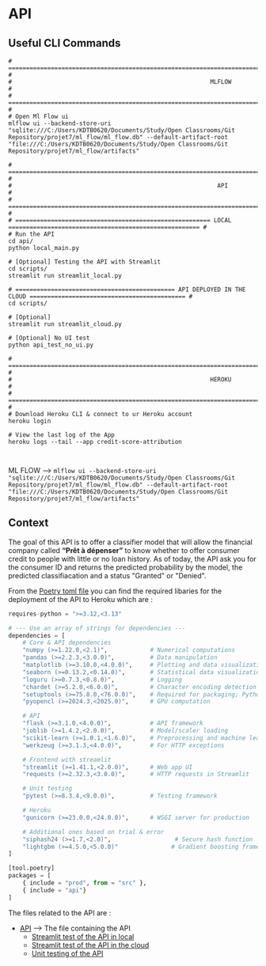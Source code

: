 # API 

## Useful CLI Commands 

```shell
# ==================================================================================================================== #
#                                                        MLFLOW                                                        #
# ==================================================================================================================== #
# Open Ml Flow ui
mlflow ui --backend-store-uri "sqlite:///C:/Users/KDTB0620/Documents/Study/Open Classrooms/Git Repository/projet7/ml_flow/ml_flow.db" --default-artifact-root "file:///C:/Users/KDTB0620/Documents/Study/Open Classrooms/Git Repository/projet7/ml_flow/artifacts"

# ==================================================================================================================== #
#                                                          API                                                         #
# ==================================================================================================================== #
# ======================================================= LOCAL ====================================================== #
# Run the API
cd api/
python local_main.py

# [Optional] Testing the API with Streamlit 
cd scripts/
streamlit run streamlit_local.py

# ============================================= API DEPLOYED IN THE CLOUD ============================================ #
cd scripts/

# [Optional]
streamlit run streamlit_cloud.py

# [Optional] No UI test 
python api_test_no_ui.py

# ==================================================================================================================== #
#                                                        HEROKU                                                        #
# ==================================================================================================================== #
# Download Heroku CLI & connect to ur Heroku account 
heroku login 

# View the last log of the App 
heroku logs --tail --app credit-score-attribution



```


ML FLOW &xrarr; `mlflow ui --backend-store-uri "sqlite:///C:/Users/KDTB0620/Documents/Study/Open Classrooms/Git Repository/projet7/ml_flow/ml_flow.db" --default-artifact-root "file:///C:/Users/KDTB0620/Documents/Study/Open Classrooms/Git Repository/projet7/ml_flow/artifacts"`

## Context 

The goal of this API is to offer a classifier model that will allow the financial company called **“Prêt à dépenser”** to know whether to offer consumer credit to people with little or no loan history. As of today, the API ask you for the consumer ID and returns the predicted probability by the model, the predicted classifiacation and a status "Granted" or "Denied". 

From the [Poetry toml file](../../pyproject.toml) you can find the required libaries for the deployment of the API to Heroku which are :  

```python 
requires-python = ">=3.12,<3.13"

# --- Use an array of strings for dependencies ---
dependencies = [
    # Core & API dependencies
    "numpy (>=1.22.0,<2.1)",            # Numerical computations
    "pandas (>=2.2.3,<3.0.0)",          # Data manipulation
    "matplotlib (>=3.10.0,<4.0.0)",     # Plotting and data visualization
    "seaborn (>=0.13.2,<0.14.0)",       # Statistical data visualization
    "loguru (>=0.7.3,<0.8.0)",          # Logging
    "chardet (>=5.2.0,<6.0.0)",         # Character encoding detection
    "setuptools (>=75.8.0,<76.0.0)",    # Required for packaging; Python 3.12 removed distutils
    "pyopencl (>=2024.3,<2025.0)",      # GPU computation

    # API
    "flask (>=3.1.0,<4.0.0)",           # API framework
    "joblib (>=1.4.2,<2.0.0)",          # Model/scaler loading
    "scikit-learn (>=1.0.1,<1.6.0)",    # Preprocessing and machine learning tools
    "werkzeug (>=3.1.3,<4.0.0)",        # For HTTP exceptions

    # Frontend with streamlit
    "streamlit (>=1.41.1,<2.0.0)",      # Web app UI
    "requests (>=2.32.3,<3.0.0)",       # HTTP requests in Streamlit

    # Unit testing
    "pytest (>=8.3.4,<9.0.0)",          # Testing framework

    # Heroku
    "gunicorn (>=23.0.0,<24.0.0)",      # WSGI server for production

    # Additional ones based on trial & error
    "siphash24 (>=1.7,<2.0)",                  # Secure hash function
    "lightgbm (>=4.5.0,<5.0.0)"               # Gradient boosting framework
]

[tool.poetry]
packages = [
    { include = "prod", from = "src" },
    { include = "api"}
]
```

The files related to the API are : 
- [API](api/local_main.py) &xrarr; The file containing the API
    - [Streamlit test of the API in local](scripts/streamlit_local.py)
    - [Streamlit test of the API in the cloud](scripts/streamlit_cloud.py)
    - [Unit testing of the API](tests/test_local_api.py)